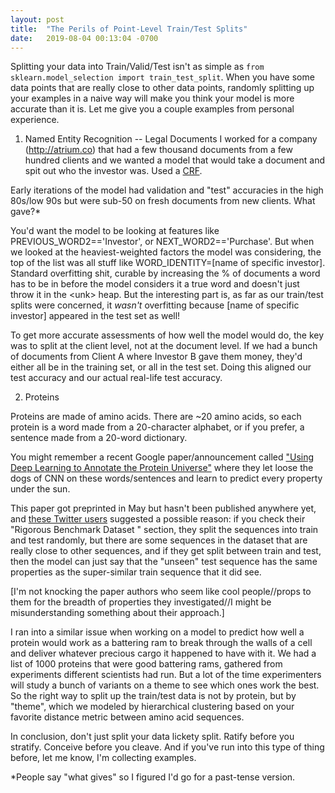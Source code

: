 ```yaml
---
layout: post
title:  "The Perils of Point-Level Train/Test Splits"
date:   2019-08-04 00:13:04 -0700
---
```


Splitting your data into Train/Valid/Test isn't as simple as `from sklearn.model_selection import train_test_split`. When you have some data points that are really close to other data points, randomly splitting up your examples in a naive way will make you think your model is more accurate than it is. Let me give you a couple examples from personal experience.

1. Named Entity Recognition -- Legal Documents
I worked for a company (http://atrium.co) that had a few thousand documents from a few hundred clients and we wanted a model that would take a document and spit out who the investor was. Used a [CRF](https://en.wikipedia.org/wiki/Conditional_random_field).

Early iterations of the model had validation and "test" accuracies in the high 80s/low 90s but were sub-50 on fresh documents from new clients. What gave?*

You'd want the model to be looking at features like PREVIOUS_WORD2=='Investor', or NEXT_WORD2=='Purchase'. But when we looked at the heaviest-weighted factors the model was considering, the top of the list was all stuff like WORD_IDENTITY=[name of specific investor]. Standard overfitting shit, curable by increasing the % of documents a word has to be in before the model considers it a true word and doesn't just throw it in the \<unk\> heap. But the interesting part is, as far as our train/test splits were concerned, it *wasn't* overfitting because [name of specific investor] appeared in the test set as well!

To get more accurate assessments of how well the model would do, the key was to split at the client level, not at the document level. If we had a bunch of documents from Client A where Investor B gave them money, they'd either all be in the training set, or all in the test set. Doing this aligned our test accuracy and our actual real-life test accuracy.

2. Proteins

Proteins are made of amino acids. There are ~20 amino acids, so each protein is a word made from a 20-character alphabet, or if you prefer, a sentence made from a 20-word dictionary.

You might remember a recent Google paper/announcement called ["Using Deep Learning to Annotate the Protein Universe"](https://www.biorxiv.org/content/10.1101/626507v1.full) where they let loose the dogs of CNN on these words/sentences and learn to predict every property under the sun.

This paper got preprinted in May but hasn't been published anywhere yet, and [these Twitter users](https://twitter.com/ribosaur/status/1124715703423111171) suggested a possible reason: if you check their "Rigorous Benchmark Dataset
" section, they split the sequences into train and test randomly, but there are some sequences in the dataset that are really close to other sequences, and if they get split between train and test, then the model can just say that the "unseen" test sequence has the same properties as the super-similar train sequence that it did see. 

[I'm not knocking the paper authors who seem like cool people//props to them for the breadth of properties they investigated//I might be misunderstanding something about their approach.]

I ran into a similar issue when working on a model to predict how well a protein would work as a battering ram to break through the walls of a cell and deliver whatever precious cargo it happened to have with it. We had a list of 1000 proteins that were good battering rams, gathered from experiments different scientists had run. But a lot of the time experimenters will study a bunch of variants on a theme to see which ones work the best. So the right way to split up the train/test data is not by protein, but by "theme", which we modeled by hierarchical clustering based on your favorite distance metric between amino acid sequences.

In conclusion, don't just split your data lickety split. Ratify before you stratify. Conceive before you cleave. And if you've run into this type of thing before, let me know, I'm collecting examples.

*People say "what gives" so I figured I'd go for a past-tense version.